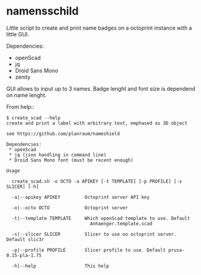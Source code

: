# namensschild

Little script to create and print name badges on a octoprint
instance with a little GUI.


Dependencies:

* openScad
* jq
* Droid Sans Mono
* zenity

GUI allows to input up to 3 names. Badge lenght and font size is dependend
on name lenght.

From help::

    $ create_scad --help
    create and print a label with arbitrary text, emphased as 3D object

    see https://github.com/planraum/nameshield
    
    Dependencies: 
     * openScad
     * jq (json handling in command line)
     * Droid Sans Mono font (must be recent enough)
    
    Usage
    
      create_scad.sh -o OCTO -a APIKEY [-t TEMPLATE] [-p PROFILE] [-s SLICER] [-h]
    
      -a|--apikey APIKEY         Octoprint server API key
    
      -o|--octo OCTO             Octoprint server
    
      -t|--template TEMPLATE     Which openScad template to use. Default 
                                   Anhaenger.template.scad
    
      -s|--slicer SLICER         Slicer to use on octoprint server. Default slic3r
    
      -p|--profile PROFILE       Slicer profile to use. Default prusa-0.15-pla-1.75
    
      -h|--help                  This help



